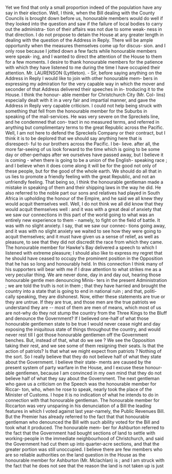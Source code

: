 Yet we find that only a small proportion indeed of the population have any say in their election. Well, I think, when the Bill dealing with the County Councils is brought down before us, honourable members would do well if they looked into the question and saw if the failure of local bodies to carry out the administra- tion of their affairs was not due to some weak- ness in that direction. I do not propose to detain the House at any greater length in dealing with the question of the Address in Reply. There will be ample opportunity when the measures themselves come up for discus- sion. and I only rose because I jotted down a few facts while honourable members were speak- ing, and I wanted to direct the attention of the House to them for a few moments. I desire to thank honourable members for the patience with which they have listened to me during the time I have occupied their attention. Mr. LAURENSON (Lyttleton). - Sir, before saying anything on the Address in Reply I would like to join with other honourable mem- bers in expressing my admiration for the very capable way in which the mover and seconder of that Address delivered their speeches in in- troducing it to the House. I think the honour- able member for Christchurch City (Mr. Col- lins) especially dealt with it in a very fair and impartial manner, and gave the Address in Reply very capable criticism. I could not help being struck with something that fell from the honourable member for the Suburbs in speaking of the mail-services. He was very severe on the Spreckels line, and he condemned that con- tract in no measured terms, and referred in anything but complimentary terms to the great Republic across the Pacific. Well, I am not here to defend the Spreckels Company or their contract, but I think it is to be deplored that we should say anything here that is disrespect- ful to our brothers across the Pacific. I be- lieve. after all, the more far-seeing of us look forward to the time which is going to be some day or other-perhaps after we ourselves have passed away, but I believe it is coming - when there is going to be a union of the English- speaking race ; and I believe when it does come along it will be for the good not only of these people, but for the good of the whole earth. We should do all that in us lies to promote a friendly feeling with the great Republic, and not an unfriendly feeling. That being so, I think the honourable gentleman made a mistake in speaking of them and their shipping laws in the way he did. He also referred to the noble part our sons and relatives had played in South Africa in upholding the honour of the Empire, and he said we all knew they would acquit themselves well. Well, I do not think we all did know that they would acquit themselves well : and it was with a great deal of anxiety that we saw our connections in this part of the world going to what was an entirely new experience to them - namely, to fight on the field of battle. It was with no slight anxiety. I say, that we saw our connec- tions going away, and it was with no slight anxiety we waited to see how they were going to acquit themselves; and it must have given us a sense of relief, as well as pleasure, to see that they did not discredit the race from which they came. The honourable member for Hawke's Bay delivered a speech to which I listened with extreme pleasure; I should also like to express my regret that he should have ceased to occupy the prominent position in the Opposition that he has so long and honourably held. In this connection I think many of his supporters will bear with me if I draw attention to what strikes me as a very peculiar thing. We are never done, day in and day out, hearing those honourable gentle men denouncing Minis- ters in the present Administration ; we are told the truth is not in them ; that they have harried and brought the country into a state that is going to end in national ruin ; and that, politi- cally speaking, they are dishonest. Now, either these statements are true or they are untrue. If they are true, and those men are the true patriots we understand they are -- most of them are men of means, which most of us are not-why do they not stump the country from the Three Kings to the Bluff and denounce the Government? If I believed one-half of what those honourable gentlemen state to be true I would never cease night and day exposing the iniquitous state of things throughout the country, and would never rest till I got those honourable gentlemen off the Government benches. But, instead of that, what do we see ? We see the Opposition taking their rest, and we see some of them resigning their seats. Is that the action of patriots? Is that what we might expect from patriots ? Nothing of the sort. So I really believe that they do not believe half of what they state about the Government. I believe their state- ments are caused by the present system of party warfare in the House, and I excuse these honour- able gentlemen, because I am convinced in my own mind that they do not believe half of what they say about the Government. The next gentleman who gave us a criticism on the Speech was the honourable member for Riccar- ton, who, when he rose to speak, nearly took the place of the Minister of Customs. I hope it is no indication of what he intends to do in connection with that honourable gentleman. The honourable member for Riccarton was very unsparing in his denunciation of a Bill the leading features in which I voted against last year-namely, the Public Revenues Bill. But the Premier has already referred to the fact that that honourable gentleman who denounced the Bill with such ability voted for the Bill and took what it produced. The honourable mem- ber for Ashburton referred to the fact that the Government had bought sections of land to settle with working-people in the immediate neighbourhood of Christchurch, and said the Government had cut them up into quarter-acre sections, and that the greater portion was still unoccupied. I believe there are few members who are so reliable authorities on the land question in the House as the honourable member for Ashburton (Mr. Mclachlan) is ; and I am struck with the fact that he does not see that the reason the land is not taken up is just 